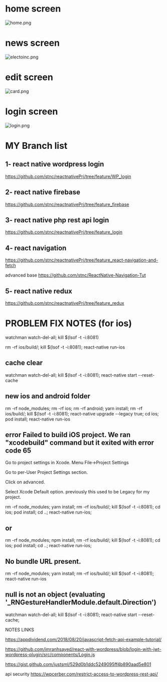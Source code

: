 # home screen
<img src="https://github.com/stnc/ReactNative-Navigation-Tut/blob/master/example_img/n1.png?raw=true" alt="home.png">

# news screen
<img src="https://github.com/stnc/ReactNative-Navigation-Tut/blob/master/example_img/n2.png?raw=true" alt="electoinc.png">

# edit screen
<img src="https://github.com/stnc/ReactNative-Navigation-Tut/blob/master/example_img/n3.png?raw=true" alt="card.png">

# login screen 
<img src="https://github.com/stnc/reactnativePrj/blob/master/dummy/login.png?raw=true" alt="login.png">



#  MY Branch list

 ## 1- react native wordpress login 
 
 https://github.com/stnc/reactnativePrj/tree/feature/WP_login
 
 ##  2- react native firebase 
  
 https://github.com/stnc/reactnativePrj/tree/feature_firebase

 ##  3- react native php rest api login 
 
 https://github.com/stnc/reactnativePrj/tree/feature_login

  ##  4- react navigation
  https://github.com/stnc/reactnativePrj/tree/feature_react-navigation-and-fetch
  
  advanced base 
  https://github.com/stnc/ReactNative-Navigation-Tut
  
  ##  5- react native redux 
  https://github.com/stnc/reactnativePrj/tree/feature_redux
  
# PROBLEM FIX NOTES (for ios)

watchman watch-del-all; kill $(lsof -t -i:8081)

rm -rf ios/build/; kill $(lsof -t -i:8081); react-native run-ios

##  cache clear 
watchman watch-del-all; kill $(lsof -t -i:8081); react-native start --reset-cache

##  new ios and android folder

rm -rf node_modules;
rm -rf ios;
rm -rf android;
yarn install;
rm -rf ios/build/; kill $(lsof -t -i:8081); 
react-native upgrade --legacy true;
cd ios;
pod install;
react-native run-ios

##  error Failed to build iOS project. We ran "xcodebuild" command but it exited with error code 65 

Go to project settings in Xcode. Menu File->Project Settings

Go to per-User Project Settings section.

Click on advanced.

Select Xcode Default option. previously this used to be Legacy for my project.

rm -rf node_modules;
yarn install;
rm -rf ios/build/; 
kill $(lsof -t -i:8081); 
cd ios;
pod install;
cd ..;
react-native run-ios;
## or
rm -rf node_modules;
npm install;
rm -rf ios/build/; 
kill $(lsof -t -i:8081); 
cd ios;
pod install;
cd ..;
react-native run-ios;

##  No bundle URL present.

rm -rf node_modules; yarn install;
rm -rf ios/build/; kill $(lsof -t -i:8081); react-native run-ios

## null is not an object (evaluating '_RNGestureHandlerModule.default.Direction')
  watchman watch-del-all;   kill $(lsof -t -i:8081);  react-native start --reset-cache;




NOTES LINKS

https://appdividend.com/2018/08/20/javascript-fetch-api-example-tutorial/


https://github.com/imranhsayed/react-with-wordpress/blob/login-with-jwt-wordpress-plugin/src/components/Login.js


https://gist.github.com/justsml/529d0b1ddc5249095ff4b890aad5e801

api security
https://wpcerber.com/restrict-access-to-wordpress-rest-api/





